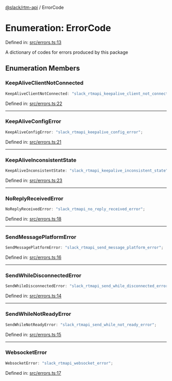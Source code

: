[@slack/rtm-api](../index.md) / ErrorCode

# Enumeration: ErrorCode

Defined in: [src/errors.ts:13](https://github.com/slackapi/node-slack-sdk/blob/main/packages/rtm-api/src/errors.ts#L13)

A dictionary of codes for errors produced by this package

## Enumeration Members

### KeepAliveClientNotConnected

```ts
KeepAliveClientNotConnected: "slack_rtmapi_keepalive_client_not_connected";
```

Defined in: [src/errors.ts:22](https://github.com/slackapi/node-slack-sdk/blob/main/packages/rtm-api/src/errors.ts#L22)

***

### KeepAliveConfigError

```ts
KeepAliveConfigError: "slack_rtmapi_keepalive_config_error";
```

Defined in: [src/errors.ts:21](https://github.com/slackapi/node-slack-sdk/blob/main/packages/rtm-api/src/errors.ts#L21)

***

### KeepAliveInconsistentState

```ts
KeepAliveInconsistentState: "slack_rtmapi_keepalive_inconsistent_state";
```

Defined in: [src/errors.ts:23](https://github.com/slackapi/node-slack-sdk/blob/main/packages/rtm-api/src/errors.ts#L23)

***

### NoReplyReceivedError

```ts
NoReplyReceivedError: "slack_rtmapi_no_reply_received_error";
```

Defined in: [src/errors.ts:18](https://github.com/slackapi/node-slack-sdk/blob/main/packages/rtm-api/src/errors.ts#L18)

***

### SendMessagePlatformError

```ts
SendMessagePlatformError: "slack_rtmapi_send_message_platform_error";
```

Defined in: [src/errors.ts:16](https://github.com/slackapi/node-slack-sdk/blob/main/packages/rtm-api/src/errors.ts#L16)

***

### SendWhileDisconnectedError

```ts
SendWhileDisconnectedError: "slack_rtmapi_send_while_disconnected_error";
```

Defined in: [src/errors.ts:14](https://github.com/slackapi/node-slack-sdk/blob/main/packages/rtm-api/src/errors.ts#L14)

***

### SendWhileNotReadyError

```ts
SendWhileNotReadyError: "slack_rtmapi_send_while_not_ready_error";
```

Defined in: [src/errors.ts:15](https://github.com/slackapi/node-slack-sdk/blob/main/packages/rtm-api/src/errors.ts#L15)

***

### WebsocketError

```ts
WebsocketError: "slack_rtmapi_websocket_error";
```

Defined in: [src/errors.ts:17](https://github.com/slackapi/node-slack-sdk/blob/main/packages/rtm-api/src/errors.ts#L17)
